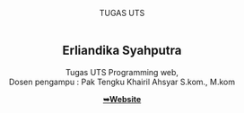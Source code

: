 <div align="center">
  
TUGAS UTS
<br><br>

  <h2 align="center">Erliandika Syahputra</h2>

  Tugas UTS Programming web, <br>
  Dosen pengampu : Pak Tengku Khairil Ahsyar S.kom., M.kom

  <a href="https://github.com/Erliandikasyahputraa/erliandikasyahputra.github.io"><strong>➥Website</strong></a>

</div>

<br />

